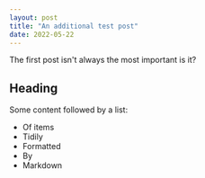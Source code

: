 ```yaml
---
layout: post
title: "An additional test post"
date: 2022-05-22
---
```


The first post isn't always the most important is it?

## Heading
Some content followed by a list:
- Of items
- Tidily
- Formatted
- By
- Markdown
